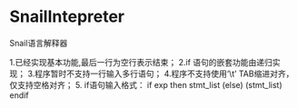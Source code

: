 SnailIntepreter
==========

Snail语言解释器

1.已经实现基本功能,最后一行为空行表示结束；
2.if 语句的嵌套功能由递归实现；
3.程序暂时不支持一行输入多行语句；
4.程序不支持使用‘\t’ TAB缩进对齐，仅支持空格对齐；
5. if语句输入格式：
    if exp then
        stmt_list
	    (else)
	    (stmt_list)
    endif
